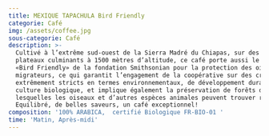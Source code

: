 ```yaml
---
title: MEXIQUE TAPACHULA Bird Friendly
categorie: Café
img: /assets/coffee.jpg
sous-categorie: Café
description: >-
  Cultivé à l’extrême sud-ouest de la Sierra Madré du Chiapas, sur des hauts
  plateaux culminants à 1500 mètres d’altitude, ce café porte aussi le label
  «Bird Friendly» de la fondation Smithsonian pour la protection des oiseaux
  migrateurs, ce qui garantit l’engagement de la coopérative sur des critères
  extrêmement stricts en termes environnementaux, de développement durable et de
  culture biologique, et implique également la préservation de forêts dans
  lesquelles les oiseaux et d’autres espèces animales peuvent trouver refuge.
  Equilibré, de belles saveurs, un café exceptionnel!
composition: '100% ARABICA,  certifié Biologique FR-BIO-01 '
time: 'Matin, Après-midi'
---
```


